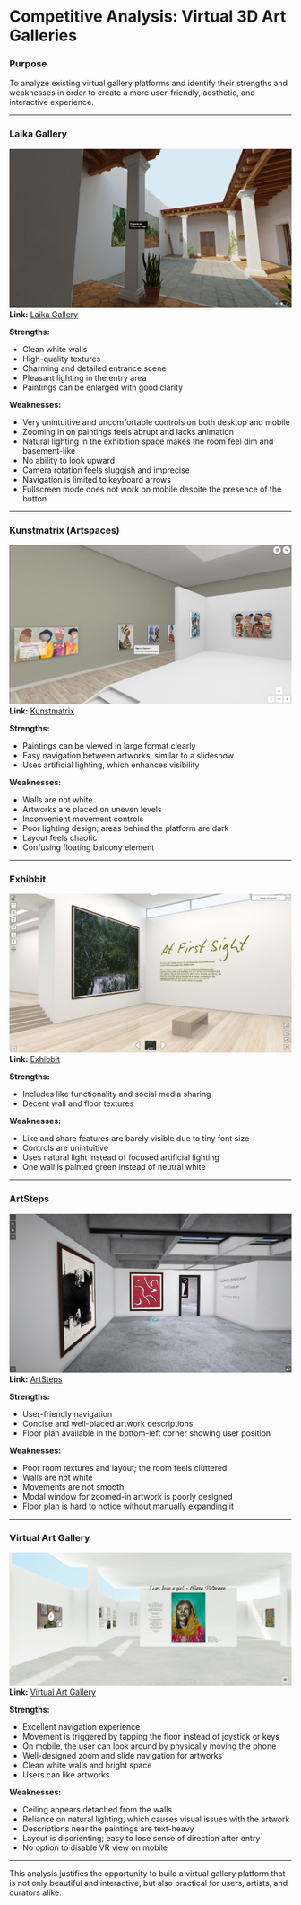 # Competitive Analysis: Virtual 3D Art Galleries

### Purpose  
To analyze existing virtual gallery platforms and identify their strengths and weaknesses in order to create a more user-friendly, aesthetic, and interactive experience.

---

### Laika Gallery  
![Laika Gallery Screenshot](./images/laika-gallery.png)  
**Link:** [Laika Gallery](https://laika.gallery/users/metmuseum/galleries/olive-trees-wheat-fields-and-sunflowers-1/)

**Strengths:**
- Clean white walls  
- High-quality textures  
- Charming and detailed entrance scene  
- Pleasant lighting in the entry area  
- Paintings can be enlarged with good clarity  

**Weaknesses:**
- Very unintuitive and uncomfortable controls on both desktop and mobile  
- Zooming in on paintings feels abrupt and lacks animation  
- Natural lighting in the exhibition space makes the room feel dim and basement-like  
- No ability to look upward  
- Camera rotation feels sluggish and imprecise  
- Navigation is limited to keyboard arrows  
- Fullscreen mode does not work on mobile despite the presence of the button  

---

### Kunstmatrix (Artspaces)  
![Kunstmatrix Screenshot](./images/kunstmatrix.png)  
**Link:** [Kunstmatrix](https://artspaces.kunstmatrix.com/en/exhibition/14496633/beautiful-voice)

**Strengths:**
- Paintings can be viewed in large format clearly  
- Easy navigation between artworks, similar to a slideshow  
- Uses artificial lighting, which enhances visibility  

**Weaknesses:**
- Walls are not white  
- Artworks are placed on uneven levels  
- Inconvenient movement controls  
- Poor lighting design; areas behind the platform are dark  
- Layout feels chaotic  
- Confusing floating balcony element  

---

### Exhibbit  
![Exhibbit Screenshot](./images/exhibbit.png)  
**Link:** [Exhibbit](https://publish.exhibbit.com/gallery/140943848/solo-gallery-7660/?reload=aHR0cHM6Ly9wdWJsaXNoLmV4aGliYml0LmNvbS9kZXRhaWxzL0ktZHF0a0YzS19QdDloaDFWU2JSa1EyLzk3MzkxL2ZhbHNlL2RhdGEuanNvbj9leD02YmUwMjZlYy02OGMxLTRjMDUtOGU2Zi01NDNkODNjMThiODI%3D)

**Strengths:**
- Includes like functionality and social media sharing  
- Decent wall and floor textures  

**Weaknesses:**
- Like and share features are barely visible due to tiny font size  
- Controls are unintuitive  
- Uses natural light instead of focused artificial lighting  
- One wall is painted green instead of neutral white  

---

### ArtSteps  
![ArtSteps Screenshot](./images/artsteps.png)  
**Link:** [ArtSteps](https://www.artsteps.com/view/6837b9550ec2b9bab6981f6c)

**Strengths:**
- User-friendly navigation  
- Concise and well-placed artwork descriptions  
- Floor plan available in the bottom-left corner showing user position  

**Weaknesses:**
- Poor room textures and layout; the room feels cluttered  
- Walls are not white  
- Movements are not smooth  
- Modal window for zoomed-in artwork is poorly designed  
- Floor plan is hard to notice without manually expanding it  

---

### Virtual Art Gallery  
![Virtual Art Gallery Screenshot](./images/visit-virtualartgallery.png)  
**Link:** [Virtual Art Gallery](https://visit.virtualartgallery.com/iwasbornagirl)

**Strengths:**
- Excellent navigation experience  
- Movement is triggered by tapping the floor instead of joystick or keys  
- On mobile, the user can look around by physically moving the phone  
- Well-designed zoom and slide navigation for artworks  
- Clean white walls and bright space  
- Users can like artworks  

**Weaknesses:**
- Ceiling appears detached from the walls  
- Reliance on natural lighting, which causes visual issues with the artwork  
- Descriptions near the paintings are text-heavy  
- Layout is disorienting; easy to lose sense of direction after entry  
- No option to disable VR view on mobile

---

This analysis justifies the opportunity to build a virtual gallery platform that is not only beautiful and interactive, but also practical for users, artists, and curators alike.
